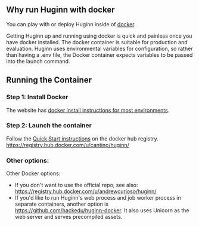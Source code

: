 ## Why run Huginn with docker

You can play with or deploy Huginn inside of [docker](http://www.docker.io/).

Getting Huginn up and running using docker is quick and painless once you have docker installed. The docker container is suitable for production and evaluation. Huginn uses environmental variables for configuration, so rather than having a .env file, the Docker container expects variables to be passed into the launch command.

## Running the Container

### Step 1: Install Docker
The website has [docker install instructions for most environments](https://docs.docker.com/installation/).

### Step 2: Launch the container

Follow the [Quick Start instructions](https://registry.hub.docker.com/u/cantino/huginn/) on the docker hub registry.  https://registry.hub.docker.com/u/cantino/huginn/

### Other options:

Other Docker options:

* If you don't want to use the official repo, see also: https://registry.hub.docker.com/u/andrewcurioso/huginn/
* If you'd like to run Huginn's web process and job worker process in separate containers, another option is https://github.com/hackedu/huginn-docker. It also uses Unicorn as the web server and serves precompiled assets.
